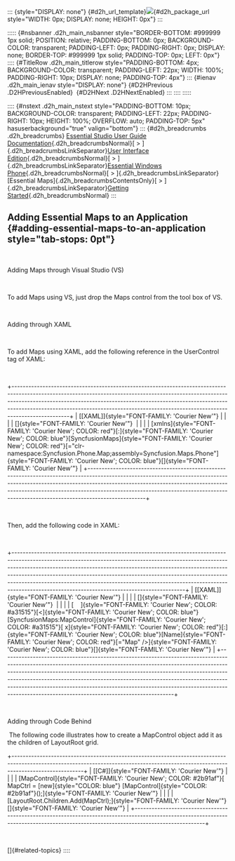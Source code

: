 ::: {style="DISPLAY: none"}
[](ms-xhelp:///?Id=d2h_url_template){#d2h_url_template}![](!package_url!){#d2h_package_url style="WIDTH: 0px; DISPLAY: none; HEIGHT: 0px"}
:::

::::: {#nsbanner .d2h_main_nsbanner style="BORDER-BOTTOM: #999999 1px solid; POSITION: relative; PADDING-BOTTOM: 0px; BACKGROUND-COLOR: transparent; PADDING-LEFT: 0px; PADDING-RIGHT: 0px; DISPLAY: none; BORDER-TOP: #999999 1px solid; PADDING-TOP: 0px; LEFT: 0px"}
:::: {#TitleRow .d2h_main_titlerow style="PADDING-BOTTOM: 4px; BACKGROUND-COLOR: transparent; PADDING-LEFT: 22px; WIDTH: 100%; PADDING-RIGHT: 10px; DISPLAY: none; PADDING-TOP: 4px"}
::: {#ienav .d2h_main_ienav style="DISPLAY: none"}
[](ms-xhelp:///?Id=e95618c0-6c08-4498-a916-ee84f7eb2b3c){#D2HPrevious .D2HPreviousEnabled}  [](ms-xhelp:///?Id=93733316-150d-4023-9109-aae3090d4cac){#D2HNext .D2HNextEnabled}
:::
::::
:::::

:::: {#nstext .d2h_main_nstext style="PADDING-BOTTOM: 10px; BACKGROUND-COLOR: transparent; PADDING-LEFT: 22px; PADDING-RIGHT: 10px; HEIGHT: 100%; OVERFLOW: auto; PADDING-TOP: 5px" hasuserbackground="true" valign="bottom"}
::: {#d2h_breadcrumbs .d2h_breadcrumbs}
[Essential Studio User Guide Documentation](ms-xhelp:///?Id=12457748-09e3-4d74-a240-8e049cedf030){.d2h_breadcrumbsNormal}[ \> ]{.d2h_breadcrumbsLinkSeparator}[User Interface Edition](ms-xhelp:///?Id=c29296b7-531c-413b-a0ec-488ca1f7f669){.d2h_breadcrumbsNormal}[ \> ]{.d2h_breadcrumbsLinkSeparator}[Essential Windows Phone](ms-xhelp:///?Id=5ea1999c-4eff-4775-b84e-407dc825f555){.d2h_breadcrumbsNormal}[ \> ]{.d2h_breadcrumbsLinkSeparator}[Essential Maps]{.d2h_breadcrumbsContentsOnly}[ \> ]{.d2h_breadcrumbsLinkSeparator}[Getting Started](ms-xhelp:///?Id=bf806ac5-5412-46e7-9e3a-9ac8a2b9ea94){.d2h_breadcrumbsNormal}
:::

## Adding Essential Maps to an Application {#adding-essential-maps-to-an-application style="tab-stops: 0pt"}

 

Adding Maps through Visual Studio (VS)

 

To add Maps using VS, just drop the Maps control from the tool box of VS.

 

Adding through XAML

 

To add Maps using XAML, add the following reference in the UserControl tag of XAML:

 

+--------------------------------------------------------------------------------------------------------------------------------------------------------------------------------------------------------------------------------------------------------------------------------------------------------------------------------------------+
| [\[XAML\]]{style="FONT-FAMILY: 'Courier New'"}                                                                                                                                                                                                                                                                                             |
|                                                                                                                                                                                                                                                                                                                                            |
| []{style="FONT-FAMILY: 'Courier New'"}                                                                                                                                                                                                                                                                                                     |
|                                                                                                                                                                                                                                                                                                                                            |
| [xmlns]{style="FONT-FAMILY: 'Courier New'; COLOR: red"}[:]{style="FONT-FAMILY: 'Courier New'; COLOR: blue"}[SyncfusionMaps]{style="FONT-FAMILY: 'Courier New'; COLOR: red"}[=\"clr-namespace:Syncfusion.Phone.Map;assembly=Syncfusion.Maps.Phone\"]{style="FONT-FAMILY: 'Courier New'; COLOR: blue"}[]{style="FONT-FAMILY: 'Courier New'"} |
+--------------------------------------------------------------------------------------------------------------------------------------------------------------------------------------------------------------------------------------------------------------------------------------------------------------------------------------------+

 

Then, add the following code in XAML:

 

+-------------------------------------------------------------------------------------------------------------------------------------------------------------------------------------------------------------------------------------------------------------------------------------------------------------------------------------------------------------------------------------------------------------------------------------------------------------------+
| [\[XAML\]]{style="FONT-FAMILY: 'Courier New'"}                                                                                                                                                                                                                                                                                                                                                                                                                    |
|                                                                                                                                                                                                                                                                                                                                                                                                                                                                   |
| []{style="FONT-FAMILY: 'Courier New'"}                                                                                                                                                                                                                                                                                                                                                                                                                            |
|                                                                                                                                                                                                                                                                                                                                                                                                                                                                   |
| [    ]{style="FONT-FAMILY: 'Courier New'; COLOR: #a31515"}[\<]{style="FONT-FAMILY: 'Courier New'; COLOR: blue"}[SyncfusionMaps:MapControl]{style="FONT-FAMILY: 'Courier New'; COLOR: #a31515"}[ x]{style="FONT-FAMILY: 'Courier New'; COLOR: red"}[:]{style="FONT-FAMILY: 'Courier New'; COLOR: blue"}[Name]{style="FONT-FAMILY: 'Courier New'; COLOR: red"}[=\"Map\" /\>]{style="FONT-FAMILY: 'Courier New'; COLOR: blue"}[]{style="FONT-FAMILY: 'Courier New'"} |
+-------------------------------------------------------------------------------------------------------------------------------------------------------------------------------------------------------------------------------------------------------------------------------------------------------------------------------------------------------------------------------------------------------------------------------------------------------------------+

 

Adding through Code Behind

 The following code illustrates how to create a MapControl object add it as the children of LayoutRoot grid.

+-------------------------------------------------------------------------------------------------------------------------------------------------------------------------------------+
| [\[C#\]]{style="FONT-FAMILY: 'Courier New'"}                                                                                                                                        |
|                                                                                                                                                                                     |
| [MapControl]{style="FONT-FAMILY: 'Courier New'; COLOR: #2b91af"}[ MapCtrl = [new]{style="COLOR: blue"} [MapControl]{style="COLOR: #2b91af"}();]{style="FONT-FAMILY: 'Courier New'"} |
|                                                                                                                                                                                     |
| [LayoutRoot.Children.Add(MapCtrl);]{style="FONT-FAMILY: 'Courier New'"}[]{style="FONT-FAMILY: 'Courier New'"}                                                                       |
+-------------------------------------------------------------------------------------------------------------------------------------------------------------------------------------+

 

[]{#related-topics}
::::
